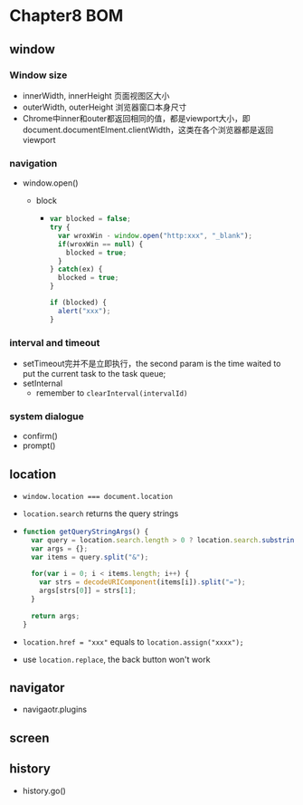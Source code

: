 # Chapter8 BOM

## window

### Window size

- innerWidth, innerHeight 页面视图区大小
- outerWidth, outerHeight 浏览器窗口本身尺寸
- Chrome中inner和outer都返回相同的值，都是viewport大小，即document.documentElment.clientWidth，这类在各个浏览器都是返回viewport

### navigation

- window.open()

  - block

    - ```javascript
      var blocked = false;
      try {
        var wroxWin - window.open("http:xxx", "_blank");
        if(wroxWin == null) {
          blocked = true;
        }
      } catch(ex) {
        blocked = true;
      }

      if (blocked) {
        alert("xxx");
      }
      ```

### interval and timeout

- setTimeout完并不是立即执行，the second param is the time waited to put the current task to the task queue;
- setInternal
  - remember to `clearInterval(intervalId)`

### system dialogue

- confirm()
- prompt()

## location

- `window.location === document.location`

- `location.search` returns the query strings

- ```javascript
  function getQueryStringArgs() {
    var query = location.search.length > 0 ? location.search.substring(1) : "";
    var args = {};
    var items = query.split("&");
    
    for(var i = 0; i < items.length; i++) {
      var strs = decodeURIComponent(items[i]).split("=");
      args[strs[0]] = strs[1];
    }
   
    return args;
  }
  ```

- `location.href = "xxx"` equals to `location.assign("xxxx");`

- use `location.replace`, the back button won't work

## navigator

- navigaotr.plugins

## screen

## history

- history.go()